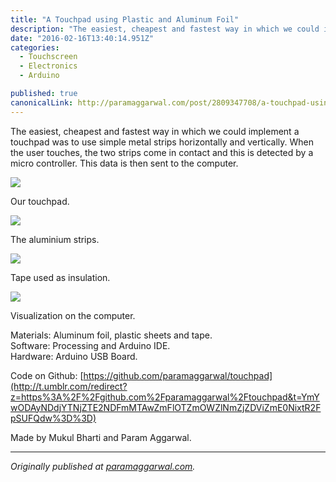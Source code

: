 ```yaml
---
title: "A Touchpad using Plastic and Aluminum Foil"
description: "The easiest, cheapest and fastest way in which we could implement a touchpad was to use simple metal strips horizontally and vertically. When the user touches, the two strips come in contact and this…"
date: "2016-02-16T13:40:14.951Z"
categories: 
  - Touchscreen
  - Electronics
  - Arduino

published: true
canonicalLink: http://paramaggarwal.com/post/2809347708/a-touchpad-using-plastic-and-aluminum-foil
---
```


The easiest, cheapest and fastest way in which we could implement a touchpad was to use simple metal strips horizontally and vertically. When the user touches, the two strips come in contact and this is detected by a micro controller. This data is then sent to the computer.

![](/img/0*Ml8K5t3WiP1tJQQV.jpg)

Our touchpad.

![](/img/0*4WSDTGk47z4rXzlC.jpg)

The aluminium strips.

![](/img/0*WNZ9wkyY0eiqI10h.jpg)

Tape used as insulation.

![](/img/0*sZoJvlCbWNcthGll.jpg)

Visualization on the computer.

Materials: Aluminum foil, plastic sheets and tape.  
Software: Processing and Arduino IDE.  
Hardware: Arduino USB Board.

Code on Github: [https://github.com/paramaggarwal/touchpad](http://t.umblr.com/redirect?z=https%3A%2F%2Fgithub.com%2Fparamaggarwal%2Ftouchpad&t=YmYwODAyNDdjYTNjZTE2NDFmMTAwZmFlOTZmOWZlNmZjZDViZmE0NixtR2FpSUFQdw%3D%3D)

Made by Mukul Bharti and Param Aggarwal.

---

_Originally published at_ [_paramaggarwal.com_](http://paramaggarwal.com/post/2809347708/a-touchpad-using-plastic-and-aluminum-foil)_._
